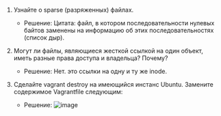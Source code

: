 1. Узнайте о sparse (разряженных) файлах.
	
	* Решение: Цитата: файл, в котором последовательности нулевых байтов заменены на информацию об этих последовательностях (список дыр).
	
2. Могут ли файлы, являющиеся жесткой ссылкой на один объект, иметь разные права доступа и владельца? Почему?
	
	* Решение: Нет. это ссылки на одну и ту же inode.
	
3. Сделайте vagrant destroy на имеющийся инстанс Ubuntu. Замените содержимое Vagrantfile следующим:

	* Решение:  ![image](https://user-images.githubusercontent.com/120400945/215331091-104d086f-c6c8-4a9b-9f5e-f1d4e1a8a442.png)
